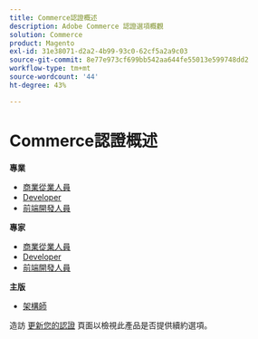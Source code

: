 ```yaml
---
title: Commerce認證概述
description: Adobe Commerce 認證選項概觀
solution: Commerce
product: Magento
exl-id: 31e38071-d2a2-4b99-93c0-62cf5a2a9c03
source-git-commit: 8e77e973cf699bb542aa644fe55013e599748dd2
workflow-type: tm+mt
source-wordcount: '44'
ht-degree: 43%

---
```


# Commerce認證概述

**專業**

* [商業從業人員](/help/certifications/ac/ac-p-business.md) <!--AD0-E712-->
* [Developer](/help/certifications/ac/ac-p-developer.md) <!--AD0-E717-->
* [前端開發人員](/help/certifications/ac/ac-p-fedeveloper0623.md) <!--AD0-E721-->

**專家**

* [商業從業人員](/help/certifications/ac/ac-e-business.md) <!--AD0-E708-->
* [Developer](/help/certifications/ac/ac-e-developer.md) <!--AD0-E716-->
* [前端開發人員](/help/certifications/ac/ac-e-fedeveloper0623.md) <!--AD0-E720-->

**主版**

* [架構師](/help/certifications/ac/ac-m-architect.md) <!--AD0-E718-->

造訪 [更新您的認證](/help/certifications/renew.md) 頁面以檢視此產品是否提供續約選項。
